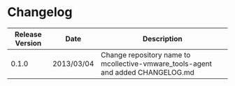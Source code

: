 Changelog
=========

|Release Version|Date|Description
|---------------|----|-----------|
|0.1.0|2013/03/04|Change repository name to mcollective-vmware_tools-agent and added CHANGELOG.md|
